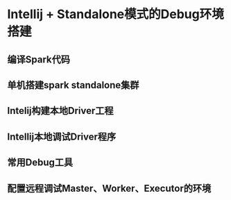 # Intellij + Standalone模式的Debug环境搭建

## 编译Spark代码
## 单机搭建spark standalone集群
## Intelij构建本地Driver工程
## Intellij本地调试Driver程序
## 常用Debug工具
## 配置远程调试Master、Worker、Executor的环境
